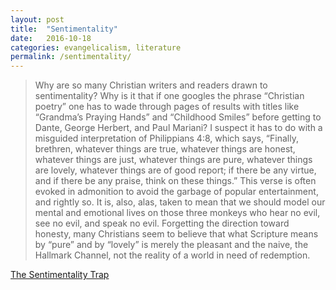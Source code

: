 ```yaml
---
layout: post
title:  "Sentimentality"
date:   2016-10-18
categories: evangelicalism, literature
permalink: /sentimentality/
---
```


> Why are so many Christian writers and readers drawn to sentimentality? Why is it that if one googles the phrase “Christian poetry” one has to wade through pages of results with titles like “Grandma’s Praying Hands” and “Childhood Smiles” before getting to Dante, George Herbert, and Paul Mariani? I suspect it has to do with a misguided interpretation of Philippians 4:8, which says, “Finally, brethren, whatever things are true, whatever things are honest, whatever things are just, whatever things are pure, whatever things are lovely, whatever things are of good report; if there be any virtue, and if there be any praise, think on these things.” This verse is often evoked in admonition to avoid the garbage of popular entertainment, and rightly so. It is, also, alas, taken to mean that we should model our mental and emotional lives on those three monkeys who hear no evil, see no evil, and speak no evil. Forgetting the direction toward honesty, many Christians seem to believe that what Scripture means by “pure” and by “lovely” is merely the pleasant and the naive, the Hallmark Channel, not the reality of a world in need of redemption.

[The Sentimentality Trap](https://www.firstthings.com/article/2016/11/the-sentimentality-trap)
